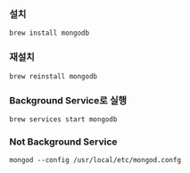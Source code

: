 ### 설치
```
brew install mongodb
```

### 재설치
```
brew reinstall mongodb
```

### Background Service로 실행
```
brew services start mongodb
```

### Not Background Service
```
mongod --config /usr/local/etc/mongod.confg
```


